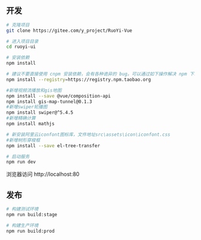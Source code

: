 <!--
 * @Author: Praise-Sun 18053314396@163.com
 * @Date: 2023-02-24 08:36:42
 * @LastEditors: Praise-Sun 18053314396@163.com
 * @LastEditTime: 2023-02-24 08:41:34
 * @FilePath: \tunnel-ui\README.md
 * @Description: 这是默认设置,请设置`customMade`, 打开koroFileHeader查看配置 进行设置: https://github.com/OBKoro1/koro1FileHeader/wiki/%E9%85%8D%E7%BD%AE
-->
<!--
 * @Author: Praise-Sun 18053314396@163.com
 * @Date: 2022-12-16 15:10:19
 * @LastEditors: Praise-Sun 18053314396@163.com
 * @LastEditTime: 2023-02-24 08:30:24
 * @FilePath: \tunnel-ui\README.md
 * @Description: 这是默认设置,请设置`customMade`, 打开koroFileHeader查看配置 进行设置: https://github.com/OBKoro1/koro1FileHeader/wiki/%E9%85%8D%E7%BD%AE
-->
## 开发

```bash
# 克隆项目
git clone https://gitee.com/y_project/RuoYi-Vue

# 进入项目目录
cd ruoyi-ui

# 安装依赖
npm install

# 建议不要直接使用 cnpm 安装依赖，会有各种诡异的 bug。可以通过如下操作解决 npm 下载速度慢的问题
npm install --registry=https://registry.npm.taobao.org

#新增视频流播放和gis地图
npm install --save @vue/composition-api
npm install gis-map-tunnel@0.1.3
#新增swiper轮播图
npm install swiper@^5.4.5
#新增精确计算
npm install mathjs

# 新安装阿里云iconfont图标库，文件地址src\assets\icon\iconfont.css
#新增树形穿梭框
npm install --save el-tree-transfer

# 启动服务
npm run dev
```

浏览器访问 http://localhost:80

## 发布

```bash
# 构建测试环境
npm run build:stage

# 构建生产环境
npm run build:prod
```
